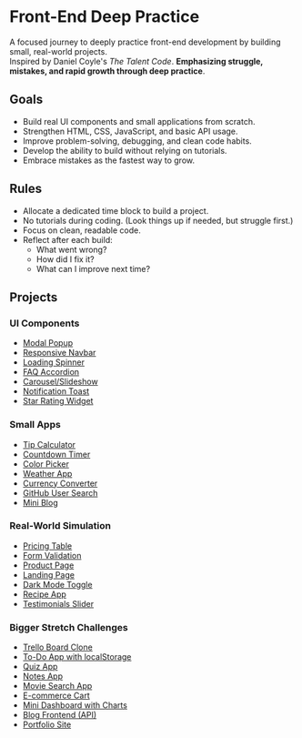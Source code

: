 # Front-End Deep Practice

A focused journey to deeply practice front-end development by building small, real-world projects.  
Inspired by Daniel Coyle's *The Talent Code*.
**Emphasizing struggle, mistakes, and rapid growth through deep practice**.

## Goals
- Build real UI components and small applications from scratch.
- Strengthen HTML, CSS, JavaScript, and basic API usage.
- Improve problem-solving, debugging, and clean code habits.
- Develop the ability to build without relying on tutorials.
- Embrace mistakes as the fastest way to grow.

## Rules
- Allocate a dedicated time block to build a project.
- No tutorials during coding. (Look things up if needed, but struggle first.)
- Focus on clean, readable code.
- Reflect after each build:
  - What went wrong?
  - How did I fix it?
  - What can I improve next time?

## Projects

### UI Components
- [Modal Popup](./01-Modal/)
- [Responsive Navbar](./02-Responsive-Navbar/)
- [Loading Spinner](./03-Loading-Spinner/)
- [FAQ Accordion](./04-FAQ-Accordion/)
- [Carousel/Slideshow](./05-Carousel-Slideshow/)
- [Notification Toast](./06-Notification-Toast/)
- [Star Rating Widget](./07-Star-Rating-Widget/)

### Small Apps
- [Tip Calculator](./08-Tip-Calculator/)
- [Countdown Timer](./09-Countdown-Timer/)
- [Color Picker](./10-Color-Picker/)
- [Weather App](./11-Weather-App/)
- [Currency Converter](./12-Currency-Converter/)
- [GitHub User Search](./13-GitHub-User-Search/)
- [Mini Blog](./14-Mini-Blog/)

### Real-World Simulation
- [Pricing Table](./15-Pricing-Table/)
- [Form Validation](./16-Form-Validation/)
- [Product Page](./17-Product-Page/)
- [Landing Page](./18-Landing-Page/)
- [Dark Mode Toggle](./19-Dark-Mode-Toggle/)
- [Recipe App](./20-Recipe-App/)
- [Testimonials Slider](./21-Testimonials-Slider/)

### Bigger Stretch Challenges
- [Trello Board Clone](./22-Trello-Board-Clone/)
- [To-Do App with localStorage](./23-To-Do-App-localStorage/)
- [Quiz App](./24-Quiz-App/)
- [Notes App](./25-Notes-App/)
- [Movie Search App](./26-Movie-Search-App/)
- [E-commerce Cart](./27-E-commerce-Cart/)
- [Mini Dashboard with Charts](./28-Mini-Dashboard-Charts/)
- [Blog Frontend (API)](./29-Blog-Frontend-API/)
- [Portfolio Site](./30-Portfolio-Site/)
